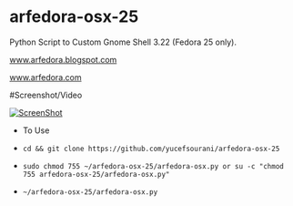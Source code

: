 # arfedora-osx-25
Python Script to  Custom Gnome Shell 3.22 (Fedora 25 only).


www.arfedora.blogspot.com

www.arfedora.com


#Screenshot/Video

[![ScreenShot](image)](video)

* To Use 
 * ``` cd && git clone https://github.com/yucefsourani/arfedora-osx-25 ```

 * ``` sudo chmod 755 ~/arfedora-osx-25/arfedora-osx.py or su -c "chmod 755 arfedora-osx-25/arfedora-osx.py" ```

 * ``` ~/arfedora-osx-25/arfedora-osx.py ```
